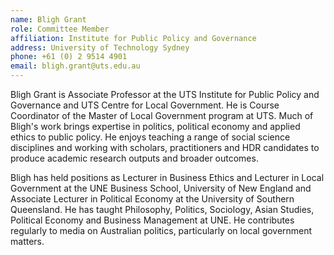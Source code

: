 ```yaml
---
name: Bligh Grant
role: Committee Member
affiliation: Institute for Public Policy and Governance
address: University of Technology Sydney
phone: +61 (0) 2 9514 4901
email: bligh.grant@uts.edu.au
---
```


Bligh Grant is Associate Professor at the UTS Institute for Public Policy and Governance and UTS Centre for Local Government. He is Course Coordinator of the Master of Local Government program at UTS. Much of Bligh's work brings expertise in politics, political economy and applied ethics to public policy. He enjoys teaching a range of social science disciplines and working with scholars, practitioners and HDR candidates to produce academic research outputs and broader outcomes.

Bligh has held positions as Lecturer in Business Ethics and Lecturer in Local Government at the UNE Business School, University of New England and Associate Lecturer in Political Economy at the University of Southern Queensland. He has taught Philosophy, Politics, Sociology, Asian Studies, Political Economy and Business Management at UNE. He contributes regularly to media on Australian politics, particularly on local government matters.
